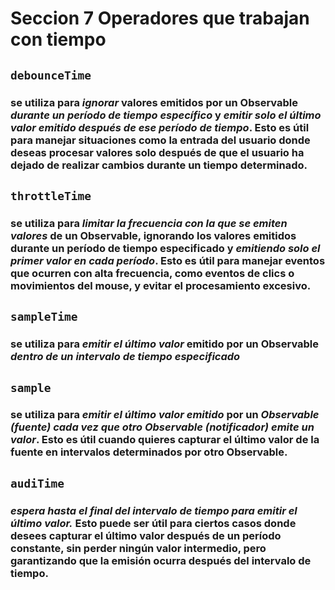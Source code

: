 # Seccion 7 Operadores que trabajan con tiempo

## `debounceTime`
### se utiliza para *ignorar* valores emitidos por un Observable *durante un período de tiempo específico* y *emitir solo el último valor emitido después de ese período de tiempo*. Esto es útil para manejar situaciones como la entrada del usuario donde deseas procesar valores solo después de que el usuario ha dejado de realizar cambios durante un tiempo determinado.

## `throttleTime`
### se utiliza para *limitar la frecuencia con la que se emiten valores* de un Observable, ignorando los valores emitidos durante un período de tiempo especificado y *emitiendo solo el primer valor en cada período*. Esto es útil para manejar eventos que ocurren con alta frecuencia, como eventos de clics o movimientos del mouse, y evitar el procesamiento excesivo.

## `sampleTime`
###  se utiliza para *emitir el último valor* emitido por un Observable *dentro de un intervalo de tiempo especificado*

## `sample`
###  se utiliza para *emitir el último valor emitido* por un *Observable (fuente) cada vez que otro Observable (notificador) emite un valor*. Esto es útil cuando quieres capturar el último valor de la fuente en intervalos determinados por otro Observable.

## `audiTime`
### *espera hasta el final del intervalo de tiempo para emitir el último valor.* Esto puede ser útil para ciertos casos donde desees capturar el último valor después de un período constante, sin perder ningún valor intermedio, pero garantizando que la emisión ocurra después del intervalo de tiempo.